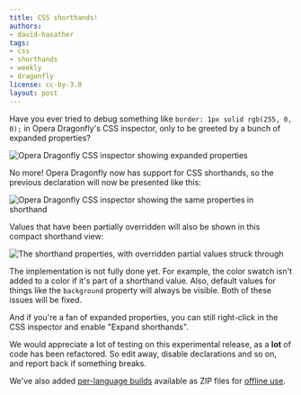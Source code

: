 ```yaml
---
title: CSS shorthands!
authors:
- david-hasather
tags:
- css
- shorthands
- weekly
- dragonfly
license: cc-by-3.0
layout: post
---
```


<p>Have you ever tried to debug something like <code>border: 1px solid rgb(255, 0, 0);</code> in Opera Dragonfly&#39;s CSS inspector, only to be greeted by a bunch of expanded properties?</p>

<img src="{{ page.id }}/clusterfuck.png" alt="Opera Dragonfly CSS inspector showing expanded properties" />

<p>No more! Opera Dragonfly now has support for CSS shorthands, so the previous declaration will now be presented like this:</p>

<img src="{{ page.id }}/shorthand.png" alt="Opera Dragonfly CSS inspector showing the same properties in shorthand" />

<p>Values that have been partially overridden will also be shown in this compact shorthand view:</p>

<img src="{{ page.id }}/partially-overridden.png" alt="The shorthand properties, with overridden partial values struck through" />

<p>The implementation is not fully done yet. For example, the color swatch isn&#39;t added to a color if it&#39;s part of a shorthand value. Also, default values for things like the <code>background</code> property will always be visible. Both of these issues will be fixed.</p>

<p>And if you&#39;re a fan of expanded properties, you can still right-click in the CSS inspector and enable &quot;Expand shorthands&quot;.</p>

<p>We would appreciate a lot of testing on this experimental release, as a <strong>lot</strong> of code has been refactored. So edit away, disable declarations and so on, and report back if something breaks.</p>

<p>We&#39;ve also added <a href="https://dragonfly.opera.com/app/stp-1/experimental/zips/">per-language builds</a> available as ZIP files for <a href="http://my.opera.com/dragonfly/blog/running-opera-dragonfly-offline">offline use</a>.</p>
